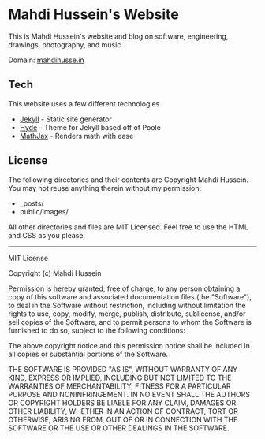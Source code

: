 Mahdi Hussein's Website
=======================
This is Mahdi Hussein's website and blog on software, engineering, drawings, photography, and music

Domain: [mahdihusse.in]

Tech
----
This website uses a few different technologies
* [Jekyll] - Static site generator
* [Hyde] - Theme for Jekyll based off of Poole
* [MathJax] - Renders math with ease


License
-------
The following directories and their contents are Copyright Mahdi Hussein. You may not reuse anything therein without my permission:

* _posts/
* public/images/

All other directories and files are MIT Licensed. Feel free to use the HTML and CSS as you please.

---

MIT License

Copyright (c) Mahdi Hussein

Permission is hereby granted, free of charge, to any person obtaining a copy of this software and associated documentation files (the "Software"), to deal in the Software without restriction, including without limitation the rights to use, copy, modify, merge, publish, distribute, sublicense, and/or sell copies of the Software, and to permit persons to whom the Software is furnished to do so, subject to the following conditions:

The above copyright notice and this permission notice shall be included in all copies or substantial portions of the Software.

THE SOFTWARE IS PROVIDED "AS IS", WITHOUT WARRANTY OF ANY KIND, EXPRESS OR IMPLIED, INCLUDING BUT NOT LIMITED TO THE WARRANTIES OF MERCHANTABILITY, FITNESS FOR A PARTICULAR PURPOSE AND NONINFRINGEMENT. IN NO EVENT SHALL THE AUTHORS OR COPYRIGHT HOLDERS BE LIABLE FOR ANY CLAIM, DAMAGES OR OTHER LIABILITY, WHETHER IN AN ACTION OF CONTRACT, TORT OR OTHERWISE, ARISING FROM, OUT OF OR IN CONNECTION WITH THE SOFTWARE OR THE USE OR OTHER DEALINGS IN THE SOFTWARE.

[Jekyll]:http://jekyllrb.com/
[Hyde]:http://andhyde.com/
[MathJax]:http://www.mathjax.org/
[mahdihusse.in]:http://mahdihusse.in
